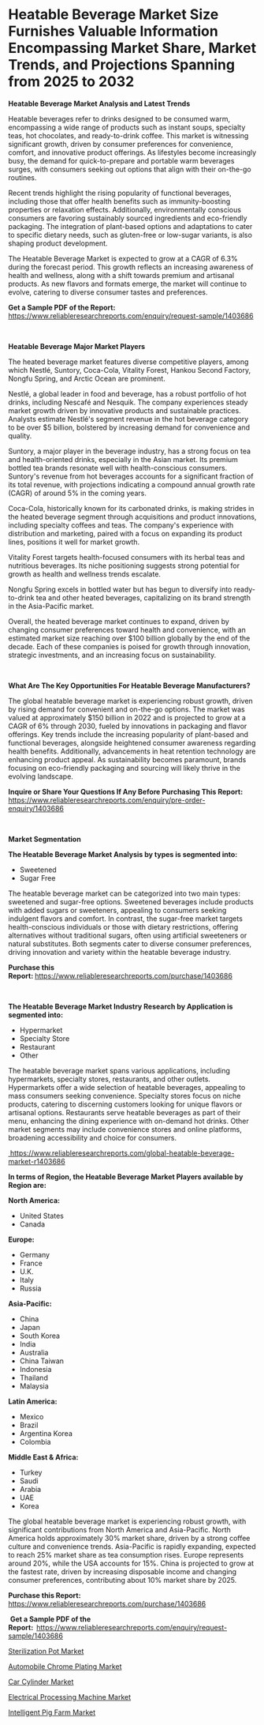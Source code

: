 <p><h1>Heatable Beverage Market Size Furnishes Valuable Information Encompassing Market Share, Market Trends, and Projections Spanning from 2025 to 2032</h1></p><p><strong>Heatable Beverage Market Analysis and Latest Trends</strong></p>
<p><p>Heatable beverages refer to drinks designed to be consumed warm, encompassing a wide range of products such as instant soups, specialty teas, hot chocolates, and ready-to-drink coffee. This market is witnessing significant growth, driven by consumer preferences for convenience, comfort, and innovative product offerings. As lifestyles become increasingly busy, the demand for quick-to-prepare and portable warm beverages surges, with consumers seeking out options that align with their on-the-go routines.</p><p>Recent trends highlight the rising popularity of functional beverages, including those that offer health benefits such as immunity-boosting properties or relaxation effects. Additionally, environmentally conscious consumers are favoring sustainably sourced ingredients and eco-friendly packaging. The integration of plant-based options and adaptations to cater to specific dietary needs, such as gluten-free or low-sugar variants, is also shaping product development.</p><p>The Heatable Beverage Market is expected to grow at a CAGR of 6.3% during the forecast period. This growth reflects an increasing awareness of health and wellness, along with a shift towards premium and artisanal products. As new flavors and formats emerge, the market will continue to evolve, catering to diverse consumer tastes and preferences.</p></p>
<p><strong>Get a Sample PDF of the Report:&nbsp;</strong> <a href="https://www.reliableresearchreports.com/enquiry/request-sample/1403686?utm_campaign=9&utm_medium=2&utm_source=Github&utm_content=ia&utm_term=13012025&utm_id=heatable-beverage">https://www.reliableresearchreports.com/enquiry/request-sample/1403686</a></p>
<p>&nbsp;</p>
<p><strong>Heatable Beverage Major Market Players</strong></p>
<p><p>The heated beverage market features diverse competitive players, among which Nestlé, Suntory, Coca-Cola, Vitality Forest, Hankou Second Factory, Nongfu Spring, and Arctic Ocean are prominent.</p><p>Nestlé, a global leader in food and beverage, has a robust portfolio of hot drinks, including Nescafé and Nesquik. The company experiences steady market growth driven by innovative products and sustainable practices. Analysts estimate Nestlé's segment revenue in the hot beverage category to be over $5 billion, bolstered by increasing demand for convenience and quality.</p><p>Suntory, a major player in the beverage industry, has a strong focus on tea and health-oriented drinks, especially in the Asian market. Its premium bottled tea brands resonate well with health-conscious consumers. Suntory's revenue from hot beverages accounts for a significant fraction of its total revenue, with projections indicating a compound annual growth rate (CAGR) of around 5% in the coming years.</p><p>Coca-Cola, historically known for its carbonated drinks, is making strides in the heated beverage segment through acquisitions and product innovations, including specialty coffees and teas. The company's experience with distribution and marketing, paired with a focus on expanding its product lines, positions it well for market growth.</p><p>Vitality Forest targets health-focused consumers with its herbal teas and nutritious beverages. Its niche positioning suggests strong potential for growth as health and wellness trends escalate.</p><p>Nongfu Spring excels in bottled water but has begun to diversify into ready-to-drink tea and other heated beverages, capitalizing on its brand strength in the Asia-Pacific market.</p><p>Overall, the heated beverage market continues to expand, driven by changing consumer preferences toward health and convenience, with an estimated market size reaching over $100 billion globally by the end of the decade. Each of these companies is poised for growth through innovation, strategic investments, and an increasing focus on sustainability.</p></p>
<p>&nbsp;</p>
<p><strong>What Are The Key Opportunities For Heatable Beverage Manufacturers?</strong></p>
<p><p>The global heatable beverage market is experiencing robust growth, driven by rising demand for convenient and on-the-go options. The market was valued at approximately $150 billion in 2022 and is projected to grow at a CAGR of 6% through 2030, fueled by innovations in packaging and flavor offerings. Key trends include the increasing popularity of plant-based and functional beverages, alongside heightened consumer awareness regarding health benefits. Additionally, advancements in heat retention technology are enhancing product appeal. As sustainability becomes paramount, brands focusing on eco-friendly packaging and sourcing will likely thrive in the evolving landscape.</p></p>
<p><strong>Inquire or Share Your Questions If Any Before Purchasing This Report:</strong> <a href="https://www.reliableresearchreports.com/enquiry/pre-order-enquiry/1403686?utm_campaign=9&utm_medium=2&utm_source=Github&utm_content=ia&utm_term=13012025&utm_id=heatable-beverage">https://www.reliableresearchreports.com/enquiry/pre-order-enquiry/1403686</a></p>
<p>&nbsp;</p>
<p><strong>Market Segmentation</strong></p>
<p><strong>The Heatable Beverage Market Analysis by types is segmented into:</strong></p>
<p><ul><li>Sweetened</li><li>Sugar Free</li></ul></p>
<p><p>The heatable beverage market can be categorized into two main types: sweetened and sugar-free options. Sweetened beverages include products with added sugars or sweeteners, appealing to consumers seeking indulgent flavors and comfort. In contrast, the sugar-free market targets health-conscious individuals or those with dietary restrictions, offering alternatives without traditional sugars, often using artificial sweeteners or natural substitutes. Both segments cater to diverse consumer preferences, driving innovation and variety within the heatable beverage industry.</p></p>
<p><strong>Purchase this Report:&nbsp;</strong><a href="https://www.reliableresearchreports.com/purchase/1403686?utm_campaign=9&utm_medium=2&utm_source=Github&utm_content=ia&utm_term=13012025&utm_id=heatable-beverage">https://www.reliableresearchreports.com/purchase/1403686</a></p>
<p>&nbsp;</p>
<p><strong>The Heatable Beverage Market Industry Research by Application is segmented into:</strong></p>
<p><ul><li>Hypermarket</li><li>Specialty Store</li><li>Restaurant</li><li>Other</li></ul></p>
<p><p>The heatable beverage market spans various applications, including hypermarkets, specialty stores, restaurants, and other outlets. Hypermarkets offer a wide selection of heatable beverages, appealing to mass consumers seeking convenience. Specialty stores focus on niche products, catering to discerning customers looking for unique flavors or artisanal options. Restaurants serve heatable beverages as part of their menu, enhancing the dining experience with on-demand hot drinks. Other market segments may include convenience stores and online platforms, broadening accessibility and choice for consumers.</p></p>
<p><a href="https://www.reliableresearchreports.com/global-heatable-beverage-market-r1403686?utm_campaign=9&utm_medium=2&utm_source=Github&utm_content=ia&utm_term=13012025&utm_id=heatable-beverage">&nbsp;https://www.reliableresearchreports.com/global-heatable-beverage-market-r1403686</a></p>
<p><strong>In terms of Region, the Heatable Beverage Market Players available by Region are:</strong></p>
<p>
    <p> <strong> North America: </strong>
        <ul>
            <li>United States</li>
            <li>Canada</li>
        </ul>
        </p> 
    <p> <strong> Europe: </strong>
        <ul>
            <li>Germany</li>
            <li>France</li>
            <li>U.K.</li>
            <li>Italy</li>
            <li>Russia</li>
        </ul>
        </p> 
    <p> <strong> Asia-Pacific: </strong>
        <ul>
            <li>China</li>
            <li>Japan</li>
            <li>South Korea</li>
            <li>India</li>
            <li>Australia</li>
            <li>China Taiwan</li>
            <li>Indonesia</li>
            <li>Thailand</li>
            <li>Malaysia</li>
        </ul>
        </p> 
    <p> <strong> Latin America: </strong>
        <ul>
            <li>Mexico</li>
            <li>Brazil</li>
            <li>Argentina Korea</li>
            <li>Colombia</li>
        </ul>
        </p> 
    <p> <strong> Middle East & Africa: </strong>
        <ul>
            <li>Turkey</li>
            <li>Saudi</li>
            <li>Arabia</li>
            <li>UAE</li>
            <li>Korea</li>
        </ul>
    </p>
    </p>
<p><p>The global heatable beverage market is experiencing robust growth, with significant contributions from North America and Asia-Pacific. North America holds approximately 30% market share, driven by a strong coffee culture and convenience trends. Asia-Pacific is rapidly expanding, expected to reach 25% market share as tea consumption rises. Europe represents around 20%, while the USA accounts for 15%. China is projected to grow at the fastest rate, driven by increasing disposable income and changing consumer preferences, contributing about 10% market share by 2025.</p></p>
<p><strong>Purchase this Report: </strong><a href="https://www.reliableresearchreports.com/purchase/1403686?utm_campaign=9&utm_medium=2&utm_source=Github&utm_content=ia&utm_term=13012025&utm_id=heatable-beverage">https://www.reliableresearchreports.com/purchase/1403686</a></p>
<p>&nbsp;<strong>Get a Sample PDF of the Report:&nbsp;&nbsp;</strong><a href="https://www.reliableresearchreports.com/enquiry/request-sample/1403686?utm_campaign=9&utm_medium=2&utm_source=Github&utm_content=ia&utm_term=13012025&utm_id=heatable-beverage">https://www.reliableresearchreports.com/enquiry/request-sample/1403686</a></p>
<p><strong></strong></p>
<p><p><a href="https://github.com/manesros8/Market-Research-Report-List-1/blob/main/sterilization-pot-market.md?utm_campaign=9&utm_medium=2&utm_source=Github&utm_content=ia&utm_term=13012025&utm_id=heatable-beverage">Sterilization Pot Market</a></p><p><a href="https://github.com/WashimHussain441/Market-Research-Report-List-1/blob/main/automobile-chrome-plating-market.md?utm_campaign=9&utm_medium=2&utm_source=Github&utm_content=ia&utm_term=13012025&utm_id=heatable-beverage">Automobile Chrome Plating Market</a></p><p><a href="https://github.com/SanjidaMahmud54/Market-Research-Report-List-1/blob/main/car-cylinder-market.md?utm_campaign=9&utm_medium=2&utm_source=Github&utm_content=ia&utm_term=13012025&utm_id=heatable-beverage">Car Cylinder Market</a></p><p><a href="https://github.com/danikabiele541/Market-Research-Report-List-1/blob/main/electrical-processing-machine-market.md?utm_campaign=9&utm_medium=2&utm_source=Github&utm_content=ia&utm_term=13012025&utm_id=heatable-beverage">Electrical Processing Machine Market</a></p><p><a href="https://github.com/ulyssacrayne00231/Market-Research-Report-List-1/blob/main/intelligent-pig-farm-market.md?utm_campaign=9&utm_medium=2&utm_source=Github&utm_content=ia&utm_term=13012025&utm_id=heatable-beverage">Intelligent Pig Farm Market</a></p></p>